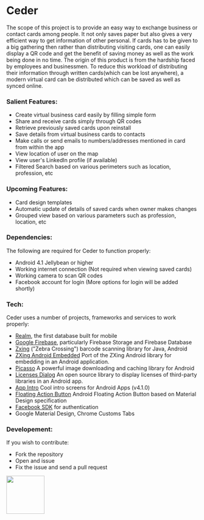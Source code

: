# Ceder

The scope of this project is to provide an easy way to exchange business or contact cards among people. It not only saves paper but also gives a very efficient way to get information of other personal. If cards has to be given to a big gathering then rather than distributing visiting cards, one can easily display a QR code and get the benefit of saving  money as well as  the work being done in no time. The origin of this product is from the hardship faced by employees and businessmen. To reduce this workload of distributing their information through written cards(which can be lost anywhere), a modern virtual card can be distributed which can be saved as well as synced online.

### Salient Features:
  - Create virtual business card easily by filling simple form
  - Share and receive cards simply through QR codes
  - Retrieve previously saved cards upon reinstall
  - Save details from virtual business cards to contacts 
  - Make calls or send emails to numbers/addresses mentioned in card from within the app
  - View location of user on the map
  - View user's LinkedIn profile (if available)
  - Filtered Search based on various perimeters such as location, profession, etc

### Upcoming Features:
  - Card design templates
  - Automatic update of details of saved cards when owner makes changes
  - Grouped view based on various parameters such as profession, location, etc

### Dependencies:

The following are required for Ceder to function properly:
  * Android 4.1 Jellybean or higher
  * Working internet connection (Not required when viewing saved cards)
  * Working camera to scan QR codes
  * Facebook account for login (More options for login will be added shortly)
  
### Tech:
Ceder uses a number of projects, frameworks and services to work properly:
* [Realm](https://realm.io), the first database built for mobile
* [Google Firebase](https://firebase.google.com), particularly Firebase Storage and Firebase Database
* [Zxing](https://github.com/zxing/zxing) ("Zebra Crossing") barcode scanning library for Java, Android
* [ZXing Android Embedded](https://github.com/journeyapps/zxing-android-embedded) Port of the ZXing Android library for embedding in an Android application.
* [Picasso](http://square.github.io/picasso/) A powerful image downloading and caching library for Android 
* [Licenses Dialog](http://psdev.de/LicensesDialog) An open source library to display licenses of third-party libraries in an Android app.
* [App Intro](https://github.com/apl-devs/AppIntro) Cool intro screens for Android Apps (v4.1.0)
* [Floating Action Button](https://github.com/Clans/FloatingActionButton) Android Floating Action Button based on Material Design specification
* [Facebook SDK](https://developers.facebook.com) for authentication
* Google Material Design, Chrome Customs Tabs
### Developement:

If you wish to contribute:
  * Fork the repository
  * Open and issue
  * Fix the issue and send a pull request
<img src="https://upload.wikimedia.org/wikipedia/commons/c/c0/Osi_standard_logo.png" width="100">
